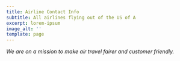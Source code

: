 ```yaml
---
title: Airline Contact Info
subtitle: All airlines flying out of the US of A
excerpt: lorem-ipsum
image_alt: ''
template: page
---
```

*We are on a mission to make air travel fairer and customer friendly.*
